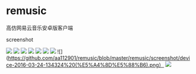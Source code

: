 # remusic
高仿网易云音乐安卓版客户端

screenshot

![](https://github.com/aa112901/remusic/blob/master/remusic/screenshot/device-2016-03-24-133321%20(%E5%A4%8D%E5%88%B6).png) ![](https://github.com/aa112901/remusic/blob/master/remusic/screenshot/device-2016-03-24-133341%20(%E5%A4%8D%E5%88%B6).png)
![](https://github.com/aa112901/remusic/blob/master/remusic/screenshot/device-2016-03-24-133544%20(%E5%A4%8D%E5%88%B6).png)
![](https://github.com/aa112901/remusic/blob/master/remusic/screenshot/device-2016-03-24-133710%20(%E5%A4%8D%E5%88%B6).png)
![](https://github.com/aa112901/remusic/blob/master/remusic/screenshot/device-2016-03-24-134104%20(%E5%A4%8D%E5%88%B6).png)
![](https://github.com/aa112901/remusic/blob/master/remusic/screenshot/device-2016-03-24-134238%20(%E5%A4%8D%E5%88%B6).png)
![](https://github.com/aa112901/remusic/blob/master/remusic/screenshot/device-2016-03-24-134324%20(%E5%A4%8D%E5%88%B6).png)
![](https://github.com/aa112901/remusic/blob/master/remusic/screenshot/device-2016-03-24-134324%20(%E5%A4%8D%E5%88%B6).png）
![](https://github.com/aa112901/remusic/blob/master/remusic/screenshot/device-2016-03-24-135347%20(%E5%A4%8D%E5%88%B6).png)
